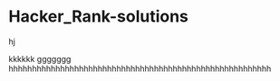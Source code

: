  # Hacker_Rank-solutions
hj

kkkkkk
ggggggg
hhhhhhhhhhhhhhhhhhhhhhhhhhhhhhhhhhhhhhhhhhhhhhhhhhhhhhhh
